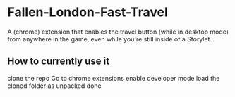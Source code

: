 # Fallen-London-Fast-Travel
A (chrome) extension that enables the travel button (while in desktop mode) from anywhere in the game, even while you're still inside of a Storylet.

## How to currently use it
clone the repo
Go to chrome extensions
enable developer mode
load the cloned folder as unpacked
done
